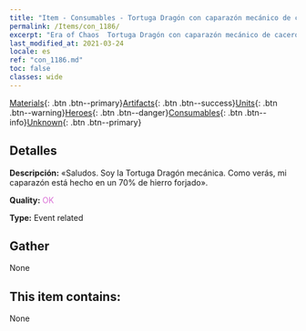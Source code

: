 ```yaml
---
title: "Item - Consumables - Tortuga Dragón con caparazón mecánico de cacerola"
permalink: /Items/con_1186/
excerpt: "Era of Chaos  Tortuga Dragón con caparazón mecánico de cacerola"
last_modified_at: 2021-03-24
locale: es
ref: "con_1186.md"
toc: false
classes: wide
---
```

 [Materials](/es/Items/){: .btn .btn--primary}[Artifacts](/es/Items/Artifacts/){: .btn .btn--success}[Units](/es/Items/Units/){: .btn .btn--warning}[Heroes](/es/Items/Heroes/){: .btn .btn--danger}[Consumables](/es/Items/Consumables/){: .btn .btn--info}[Unknown](/es/Items/Unknown/){: .btn .btn--primary}

## Detalles
 **Descripción:** «Saludos. Soy la Tortuga Dragón mecánica. Como verás, mi caparazón está hecho en un 70% de hierro forjado».

 **Quality:** <span style="color: #DA70D6">OK</span>

 **Type:** Event related

## Gather

  None

## This item contains:

  None

